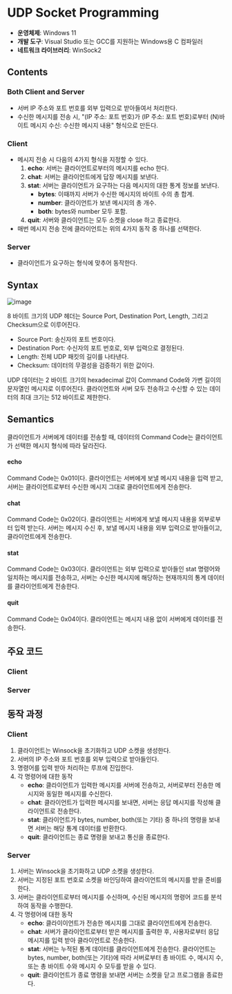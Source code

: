 # UDP Socket Programming
* **운영체제**: Windows 11
* **개발 도구**: Visual Studio 또는 GCC를 지원하는 Windows용 C 컴파일러
* **네트워크 라이브러리**: WinSock2
## Contents
### Both Client and Server
- 서버 IP 주소와 포트 번호를 외부 입력으로 받아들여서 처리한다.
- 수신한 메시지를 전송 시, "(IP 주소: 포트 번호)가 (IP 주소: 포트 번호)로부터 (N)바이트 메시지 수신: 수신한 메시지 내용" 형식으로 만든다.
### Client
- 메시지 전송 시 다음의 4가지 형식을 지정할 수 있다.
  1. **echo**: 서버는 클라이언트로부터의 메시지를 echo 한다.
  2. **chat**: 서버는 클라이언트에게 답장 메시지를 보낸다.
  3. **stat**: 서버는 클라이언트가 요구하는 다음 메시지의 대한 통계 정보를 보낸다.
     - **bytes**: 이때까지 서버가 수신한 메시지의 바이트 수의 총 합계.
     - **number**: 클라이언트가 보낸 메시지의 총 개수.
     - **both**: bytes와 number 모두 포함.
  4. **quit**: 서버와 클라이언트는 모두 소켓을 close 하고 종료한다.
- 매번 메시지 전송 전에 클라이언트는 위의 4가지 동작 중 하나를 선택한다.
### Server
- 클라이언트가 요구하는 형식에 맞추어 동작한다.
## Syntax
![image](https://github.com/user-attachments/assets/e26a4dce-78fd-47cc-b97e-189da8d35b8e)

8 바이트 크기의 UDP 헤더는 Source Port, Destination Port, Length, 그리고 Checksum으로 이루어진다.
- Source Port: 송신자의 포트 번호이다.
- Destination Port: 수신자의 포트 번호로, 외부 입력으로 결정된다.
- Length: 전체 UDP 패킷의 길이를 나타낸다.
- Checksum: 데이터의 무결성을 검증하기 위한 값이다.

UDP 데이터는 2 바이트 크기의 hexadecimal 값이 Command Code와 가변 길이의 문자열인 메시지로 이루어진다. 클라이언트와 서버 모두 전송하고 수신할 수 있는 데이터의 최대 크기는 512 바이트로 제한한다.
## Semantics
클라이언트가 서버에게 데이터를 전송할 때, 데이터의 Command Code는 클라이언트가 선택한 메시지 형식에 따라 달라진다. 
#### echo
Command Code는 0x01이다. 클라이언트는 서버에게 보낼 메시지 내용을 입력 받고, 서버는 클라이언트로부터 수신한 메시지 그대로 클라이언트에게 전송한다.

#### chat
Command Code는 0x02이다. 클라이언트는 서버에게 보낼 메시지 내용을 외부로부터 입력 받는다. 서버는 메시지 수신 후, 보낼 메시지 내용을 외부 입력으로 받아들이고, 클라이언트에게 전송한다.

#### stat
Command Code는 0x03이다. 클라이언트는 외부 입력으로 받아들인 stat 명령어와 일치하는 메시지를 전송하고, 서버는 수신한 메시지에 해당하는 현재까지의 통계 데이터를 클라이언트에게 전송한다. 

#### quit
Command Code는 0x04이다. 클라이언트는 메시지 내용 없이 서버에게 데이터를 전송한다.

## 주요 코드
### Client

### Server

## 동작 과정
### Client
1. 클라이언트는 Winsock을 초기화하고 UDP 소켓을 생성한다.
2. 서버의 IP 주소와 포트 번호를 외부 입력으로 받아들인다.
3. 명령어를 입력 받아 처리하는 루프에 진입한다.
4. 각 명령어에 대한 동작
    * **echo**: 클라이언트가 입력한 메시지를 서버에 전송하고, 서버로부터 전송한 메시지와 동일한 메시지를 수신한다.
    * **chat**: 클라이언트가 입력한 메시지를 보내면, 서버는 응답 메시지를 작성해 클라이언트로 전송한다.
    * **stat**: 클라이언트가 bytes, number, both(또는 기타) 중 하나의 명령을 보내면 서버는 해당 통계 데이터를 반환한다.
    * **quit**: 클라이언트는 종료 명령을 보내고 통신을 종료한다.
### Server
1. 서버는 Winsock을 초기화하고 UDP 소켓을 생성한다.
2. 서버는 지정된 포트 번호로 소켓을 바인딩하여 클라이언트의 메시지를 받을 준비를 한다.
3. 서버는 클라이언트로부터 메시지를 수신하며, 수신된 메시지의 명령어 코드를 분석하여 동작을 수행한다.
4. 각 명령어에 대한 동작
     * **echo**: 클라이이언트가 전송한 메시지를 그대로 클라이언트에게 전송한다.
     * **chat**: 서버가 클라이언트로부터 받은 메시지를 출력한 후, 사용자로부터 응답 메시지를 입력 받아 클라이언트로 전송한다.
     * **stat**: 서버는 누적된 통계 데이터를 클라이언트에게 전송한다. 클라이언트는 bytes, number, both(또는 기타)에 따라 서버로부터 총 바이트 수, 메시지 수, 또는 총 바이트 수와 메시지 수 모두를 받을 수 있다.
     * **quit**: 클라이언트가 종료 명령을 보내면 서버는 소켓을 닫고 프로그램을 종료한다.
